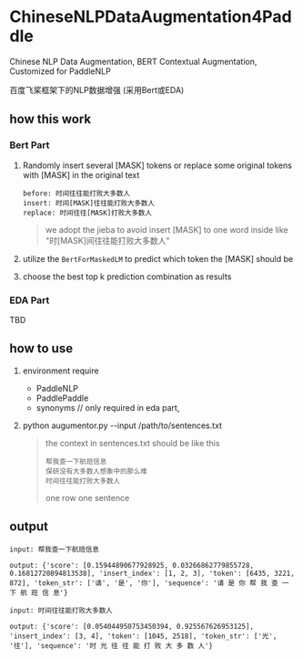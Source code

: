 # ChineseNLPDataAugmentation4Paddle

Chinese NLP Data Augmentation, BERT Contextual Augmentation, Customized for PaddleNLP

百度飞桨框架下的NLP数据增强 (采用Bert或EDA)

## how this work

### Bert Part

1. Randomly insert several [MASK] tokens or replace some original tokens with [MASK] in the original text

   ```
   before: 时间往往能打败大多数人
   insert: 时间[MASK]往往能打败大多数人
   replace: 时间往往[MASK]打败大多数人
   ```

   > we adopt the jieba to avoid insert [MASK] to one word inside like "时[MASK]间往往能打败大多数人"

2. utilize the ```BertForMaskedLM``` to predict which token the [MASK] should be

3. choose the best top k prediction combination as results

### EDA Part

TBD

## how to use

1. environment require
   - PaddleNLP
   - PaddlePaddle
   - synonyms // only required in eda part,

2. python augumentor.py --input /path/to/sentences.txt

   > the context in sentences.txt should be like this
   >
   > ```
   > 帮我查一下航班信息
   > 保研没有大多数人想象中的那么难
   > 时间往往能打败大多数人
   > ```
   >
   > one row one sentence

## output

```
input: 帮我查一下航班信息  

output: {'score': [0.15944890677928925, 0.03266862779855728, 0.16812720894813538], 'insert_index': [1, 2, 3], 'token': [6435, 3221, 872], 'token_str': ['请', '是', '你'], 'sequence': '请 是 你 帮 我 查 一 下 航 班 信 息'}

input: 时间往往能打败大多数人 

output: {'score': [0.054044950753450394, 0.925567626953125], 'insert_index': [3, 4], 'token': [1045, 2518], 'token_str': ['光', '往'], 'sequence': '时 光 往 往 能 打 败 大 多 数 人'}
```



